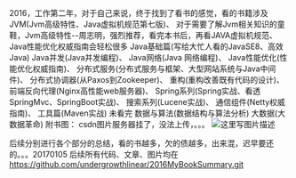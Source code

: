 2016，工作第二年，对于自己来说，终于找到了看书的感觉，看的书籍涉及
JVM(Jvm高级特性、Java虚拟机规范第七版)、
       对于需要了解Jvm相关知识的童鞋，Jvm高级特性--周志明，强烈推荐，看完本书后，再看JAVA虚拟机规范、Java性能优化权威指南会轻松很多
Java基础篇(写给大忙人看的JavaSE8、高效Java)
Java并发(Java并发编程)、
Java网络(Java 网络编程)、
Java性能优化(性能优化权威指南)、
分布式服务(分布式服务与框架、大型网站系统与Java中间件)、
分布式协调器(从Paxos到Zookeeper)、
重构(重构改善既有代码的设计)、 
前端反向代理(Nginx高性能web服务器)、
Spring系列(Spring实战、看透SpringMvc、SpringBoot实战)、
搜索系列(Lucene实战)、
通信组件(Netty权威指南)、
工具篇(Maven实战)
未看完
数据与算法(数据结构与算法分析)
大数据(大数据革命)
附书图：
csdn图片服务器挂了，没法上传，。。。
![这里写图片描述](http://img.blog.csdn.net/20170108003414705?watermark/2/text/aHR0cDovL2Jsb2cuY3Nkbi5uZXQvdW5kZXJncm93dGg=/font/5a6L5L2T/fontsize/400/fill/I0JBQkFCMA==/dissolve/70/gravity/SouthEast)

后续分别进行各个部分的总结，看的书越多，欠的债越多，出来混，迟早要还的。。。20170105
后续所有代码、文章、图片均在   https://github.com/undergrowthlinear/2016MyBookSummary.git 
